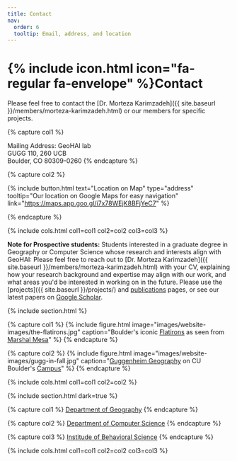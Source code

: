 ```yaml
---
title: Contact
nav:
  order: 6
  tooltip: Email, address, and location
---
```


# {% include icon.html icon="fa-regular fa-envelope" %}Contact

Please feel free to contact the [Dr. Morteza Karimzadeh]({{ site.baseurl }}/members/morteza-karimzadeh.html) or our members for specific projects.


{% capture col1 %}

Mailing Address: GeoHAI lab <br/>
GUGG 110, 260 UCB <br/>
Boulder, CO 80309-0260
{% endcapture %}

<!-- {%
  include button.html
  type="email"
  text="test@test.com"
  link="test@test.com"
%}
{%
  include button.html
  type="phone"
  text=" 303-492-3252"
  link="+1-303-492-3252"
%} -->

{% capture col2 %}

{%
  include button.html
  text="Location on Map"
  type="address"
  tooltip="Our location on Google Maps for easy navigation"
  link="https://maps.app.goo.gl/i7x78WEjK8BFjYeC7"
%}

{% endcapture %}

{% include cols.html col1=col1 col2=col2 col3=col3 %}


**Note for Prospective students:** Students interested in a graduate degree in Geography or Computer Science whose research and interests align with GeoHAI: Please feel free to reach out to [Dr. Morteza Karimzadeh]({{ site.baseurl }}/members/morteza-karimzadeh.html) with your CV, explaining how your research background and expertise may align with our work, and what areas you'd be interested in working on in the future. Please use the [projects]({{ site.baseurl }}/projects/) and [publications]({{site.baseurl}}/research/) pages, or see our latest papers on [Google Scholar](https://scholar.google.com/citations?hl=en&user=Vy2oR2kAAAAJ&view_op=list_works&sortby=pubdate).

{% include section.html %}

{% capture col1 %}
  {%
    include figure.html
    image="images/website-images/the-flatirons.jpg"
    caption="Boulder's iconic [Flatirons](https://maps.app.goo.gl/D1t9ks65cVdTtFaK9) as seen from [Marshal Mesa](https://maps.app.goo.gl/sBehAh4cUrU9q3zW6)"
  %}
{% endcapture %}

{% capture col2 %}
  {%
    include figure.html
    image="images/website-images/gugg-in-fall.jpg"
    caption="[Guggenheim Geography](https://maps.app.goo.gl/JjGAZXxuLcbVy4QH7) on CU Boulder's [Campus](https://maps.app.goo.gl/rPvEABLyN76MHUp3A)"
  %}
{% endcapture %}

{% include cols.html col1=col1 col2=col2 %}

{% include section.html dark=true %}

{% capture col1 %}
[Department of Geography](https://www.colorado.edu/geography/)
{% endcapture %}

{% capture col2 %}
[Department of Computer Science](https://www.colorado.edu/cs/)
{% endcapture %}

{% capture col3 %}
[Institude of Behavioral Science](https://ibs.colorado.edu/)
{% endcapture %}

{% include cols.html col1=col1 col2=col2 col3=col3 %}
